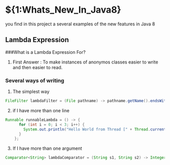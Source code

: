 
# ${1:Whats_New_In_Java8}
you find in this project a several examples of the new features in Java 8 
## Lambda Expression
###What is a Lambda Expression For? 
1. First Answer : To make instances of anonymos classes easier to write and then easier to read.

### Several ways of writing
1. The simplest way
```java
FileFilter lambdaFilter = (File pathname) -> pathname.getName().endsWith(".java");
```
2. if I have more than one line
```java
Runnable runnableLambda = () -> {
      for (int i = 0; i < 3; i++) {
        System.out.println("Hello World from Thread [" + Thread.currentThread().getName() + "]");
      }
    };
```
3. If I have more than one argument
```java
Comparator<String> lambdaComparator = (String s1, String s2) -> Integer.compare(s1.length(), s2.length());
```
